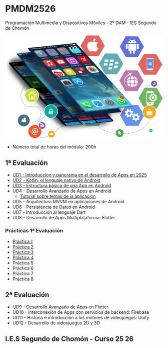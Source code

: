 # PMDM2526
Programación Multimedia y Dispositivos Móviles - 2º DAM - IES Segundo de Chomón

![Programación Multimedia y Dispositivos Móviles](./img/PmDdm.png)

- Número total de horas del módulo: 200h

## 1ª Evaluación 

- [UD1 - Introduccion y panorama en el desarrollo de Apps en 2025](./UD1/readme.md)
- [UD2 - Kotlin, el lenguaje nativo de Android](./UD2/readme.md)
- [UD3 - Estructura básica de una App en Android](./UD3/readme.md)
- UD4 - Desarrollo Avanzado de Apps en Android
    - [Tutorial sobre temas de la aplicacion](./utils/cambiartema.md)
- UD5 - Arquitectura MVVM en aplicaciones de Android 
- UD6 - Persistencia de Datos en Android
- UD7 - Introducción al lenguaje Dart
- UD8 - Desarrollo de Apps Multiplataforma: Flutter

### Prácticas 1ª Evaluación

- [Práctica 1](./Practicas/Practica01.pdf)
- [Práctica 2](./Practicas/Practica02.pdf)
- [Práctica 3](./Practicas/Practica03.pdf)
- [Práctica 4](./Practicas/Practica04.pdf)
- Práctica 5
- Práctica 6
- Práctica 7
- Práctica 8

## 2ª Evaluación 

- UD9 - Desarrollo Avanzado de Apps en Flutter
- UD10 - Interconexión de Apps con servicios de backend: Firebase
- UD11 - Historia e introducción a los motores de videojuegos: Unity
- UD12 - Desarrollo de videojuegos 2D y 3D

## I.E.S Segundo de Chomón - Curso 25 26